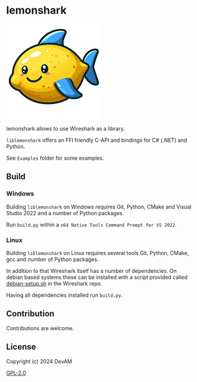 # lemonshark

![icon](https://raw.githubusercontent.com/CodeDevAM/lemonshark/main/icon.png)

lemonshark allows to use Wireshark as a library.

`liblemonshark` offers an FFI friendly C-API and bindings for C# (.NET) and Python.

See `Examples` folder for some examples.

## Build

### Windows

Building `liblemonshark` on Windows requires Git, Python, CMake and Visual Studio 2022 and a number of Python packages.

Run `build.py` within a `x64 Native Tools Command Prompt for VS 2022`.

### Linux
Building `liblemonshark` on Linux requires several tools Git, Python, CMake, gcc and number of Python packages.

In addition to that Wireshark itself has a number of dependencies. On debian based systems these can be installed with a script provided called [debian-setup.sh](https://gitlab.com/wireshark/wireshark/-/blob/master/tools/debian-setup.sh) in the Wireshark repo.

Having all dependencies installed run `build.py`.

## Contribution

Contributions are welcome.

## License

Copyright (c) 2024 DevAM

[GPL-2.0](https://www.gnu.org/licenses/old-licenses/gpl-2.0.txt)
